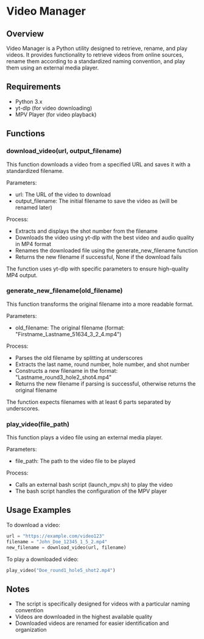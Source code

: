 # Video Manager

## Overview
Video Manager is a Python utility designed to retrieve, rename, and play videos. It provides functionality to retrieve videos from online sources, rename them according to a standardized naming convention, and play them using an external media player.

## Requirements
- Python 3.x
- yt-dlp (for video downloading)
- MPV Player (for video playback)

## Functions

### download_video(url, output_filename)
This function downloads a video from a specified URL and saves it with a standardized filename.

Parameters:
- url: The URL of the video to download
- output_filename: The initial filename to save the video as (will be renamed later)

Process:
- Extracts and displays the shot number from the filename
- Downloads the video using yt-dlp with the best video and audio quality in MP4 format
- Renames the downloaded file using the generate_new_filename function
- Returns the new filename if successful, None if the download fails

The function uses yt-dlp with specific parameters to ensure high-quality MP4 output.

### generate_new_filename(old_filename)
This function transforms the original filename into a more readable format.

Parameters:
- old_filename: The original filename (format: "Firstname_Lastname_51634_3_2_4.mp4")

Process:
- Parses the old filename by splitting at underscores
- Extracts the last name, round number, hole number, and shot number
- Constructs a new filename in the format: "Lastname_round3_hole2_shot4.mp4"
- Returns the new filename if parsing is successful, otherwise returns the original filename

The function expects filenames with at least 6 parts separated by underscores.

### play_video(file_path)
This function plays a video file using an external media player.

Parameters:
- file_path: The path to the video file to be played

Process:
- Calls an external bash script (launch_mpv.sh) to play the video
- The bash script handles the configuration of the MPV player

## Usage Examples

To download a video:
```python
url = "https://example.com/video123"
filename = "John_Doe_12345_1_5_2.mp4"
new_filename = download_video(url, filename)
```

To play a downloaded video:
```python
play_video("Doe_round1_hole5_shot2.mp4")
```

## Notes
- The script is specifically designed for videos with a particular naming convention
- Videos are downloaded in the highest available quality
- Downloaded videos are renamed for easier identification and organization

